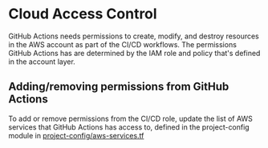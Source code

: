 # Cloud Access Control

GitHub Actions needs permissions to create, modify, and destroy resources in the AWS account as part of the CI/CD workflows. The permissions GitHub Actions has are determined by the IAM role and policy that's defined in the account layer.

## Adding/removing permissions from GitHub Actions

To add or remove permissions from the CI/CD role, update the list of AWS services that GitHub Actions has access to, defined in the project-config module in [project-config/aws-services.tf](/infra/project-config/aws-services.tf)

